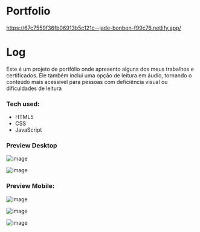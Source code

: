# Portfolio
https://67c7559f36fb06913b5c121c--jade-bonbon-f99c76.netlify.app/

 Log
===================
Este é um projeto de portfólio onde apresento alguns dos meus trabalhos e certificados. Ele também inclui uma opção de leitura em áudio, tornando o conteúdo mais acessível para pessoas com deficiência visual ou dificuldades de leitura

### Tech used:
- HTML5
- CSS
- JavaScript

### Preview Desktop

![image](https://github.com/user-attachments/assets/96096813-3161-4f6e-b4d2-62dadb452ee3)

![image](https://github.com/user-attachments/assets/bf596868-66d9-4ca0-98ae-01c33ed6d617)

### Preview Mobile:

![image](https://github.com/user-attachments/assets/e5a9cf2f-5e83-49fc-8dc1-02b5f27740c9)

![image](https://github.com/user-attachments/assets/45c788ef-beeb-491d-98f4-002dcd66c479)

![image](https://github.com/user-attachments/assets/6ae5bd65-7d04-4344-a282-87cc3367fff5)

